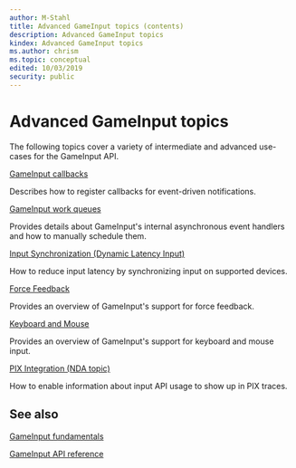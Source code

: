 ```yaml
---
author: M-Stahl
title: Advanced GameInput topics (contents)
description: Advanced GameInput topics
kindex: Advanced GameInput topics
ms.author: chrism
ms.topic: conceptual
edited: 10/03/2019
security: public
---
```


# Advanced GameInput topics


<a id="introductionSection"></a>

The following topics cover a variety of intermediate and advanced use-cases for the GameInput API.

[GameInput callbacks](input-callbacks.md)

Describes how to register callbacks for event-driven notifications.

[GameInput work queues](input-work-queues.md)

Provides details about GameInput's internal asynchronous event handlers and how to manually schedule them.

[Input Synchronization (Dynamic Latency Input)](input-synchronization.md)

How to reduce input latency by synchronizing input on supported devices.

[Force Feedback](input-forcefeedback.md)

Provides an overview of GameInput's support for force feedback.

[Keyboard and Mouse](input-keyboard-mouse.md)

Provides an overview of GameInput's support for keyboard and mouse input.

[PIX Integration (NDA topic)](../../tools-console/xbox-tools-and-apis/pix/pix-input-sync.md)

How to enable information about input API usage to show up in PIX traces.




<a id="seeAlsoSection"></a>
## See also

[GameInput fundamentals](../overviews/input-fundamentals.md)

[GameInput API reference](../../reference/input/gc-reference-input-toc.md)